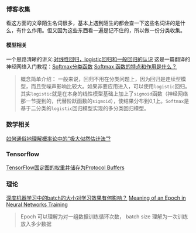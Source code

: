 ### 博客收集

看这方面的文章陌生名词很多，基本上遇到陌生的都会查一下这些名词讲的是什么，有什么作用。但又因为这些东西看一遍是记不住的，所以做一份分类收集。


#### 模型相关

一个思路清晰的讲义:[对线性回归，logistic回归和一般回归的认识](http://www.cnblogs.com/jerrylead/archive/2011/03/05/1971867.html)
这是一篇翻译的神经网络入门教程：[Softmax分类函数](http://www.jianshu.com/p/8eb17fa41164)
[Softmax 函数的特点和作用是什么？](https://www.zhihu.com/question/23765351)

> 概念简单介绍：
> 一般来说，回归不用在分类问题上，因为回归是连续型模型，而且受噪声影响比较大。如果非要应用进入，可以使用`logistic`回归。其实`logistic`就是在本身的线性模型基础上加上了`sigmoid`函数（神经网络那一节提到的，代替阶跃函数的`sigmoid`），使结果分布到0,1上。`Softmax`是基于二分类的`logistic`回归模型实现的多分类回归模型。

### 数学相关
[如何通俗地理解概率论中的“极大似然估计法”?](https://www.zhihu.com/question/24124998)

### Tensorflow
[TensorFlow固定图的权重并储存为Protocol Buffers](https://www.ouyangsong.com/2017/05/23/tensorflow-freeze-model-protocolbuffers/)

### 理论
[深度机器学习中的batch的大小对学习效果有何影响？](https://www.zhihu.com/question/32673260)
[Meaning of an Epoch in Neural Networks Training](https://stackoverflow.com/questions/31155388/meaning-of-an-epoch-in-neural-networks-training)  
> Epoch 可以理解为对一组数据训练循环次数， batch size 理解为一次训练放入多少数据